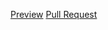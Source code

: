 [Preview](https://krajnova.github.io/Repo/)
[Pull Request](https://krajnova.github.io/Repo/pull/1/files)